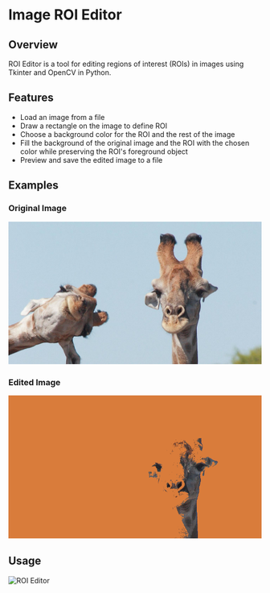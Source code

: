 # Image ROI Editor

## Overview
ROI Editor is a tool for editing regions of interest (ROIs) in images using Tkinter and OpenCV in Python.

## Features
- Load an image from a file
- Draw a rectangle on the image to define ROI
- Choose a background color for the ROI and the rest of the image
- Fill the background of the original image and the ROI with the chosen color while preserving the ROI's foreground object
- Preview and save the edited image to a file

## Examples

### Original Image
![Original Image](assets/giraffe.jpg)

### Edited Image
![Edited Image](assets/orange-giraffe.png)

## Usage
![ROI Editor](assets/gui-usage.gif)